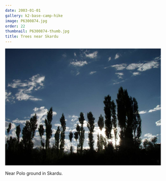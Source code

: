 ```yaml
---
date: 2003-01-01
gallery: k2-base-camp-hike
image: P6300874.jpg
order: 22
thumbnail: P6300874-thumb.jpg
title: Trees near Skardu
---
```


![Trees near Skardu](./P6300874.jpg)

Near Polo ground in Skardu.